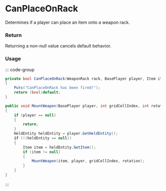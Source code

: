 # CanPlaceOnRack
<Badge type="info" text="Global"/><Badge type="danger" text="Carbon Compatible"/>
Determines if a player can place an item onto a weapon rack.

### Return
Returning a non-null value cancels default behavior.

### Usage
::: code-group
```csharp [Example]
private bool CanPlaceOnRack(WeaponRack rack, BasePlayer player, Item item, int gridCellIndex, int rotation)
{
	Puts("CanPlaceOnRack has been fired!");
	return (bool)default;
}
```
```csharp [Source — Assembly-CSharp @ WeaponRack]
public void MountWeapon(BasePlayer player, int gridCellIndex, int rotation)
{
	if (player == null)
	{
		return;
	}
	HeldEntity heldEntity = player.GetHeldEntity();
	if (!(heldEntity == null))
	{
		Item item = heldEntity.GetItem();
		if (item != null)
		{
			MountWeapon(item, player, gridCellIndex, rotation);
		}
	}
}

```
:::
